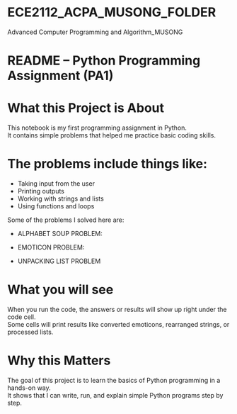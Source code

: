 # ECE2112_ACPA_MUSONG_FOLDER
Advanced Computer Programming and Algorithm_MUSONG

# README – Python Programming Assignment (PA1)

# What this Project is About
This notebook is my first programming assignment in Python.  
It contains simple problems that helped me practice basic coding skills.  

# The problems include things like:  
- Taking input from the user  
- Printing outputs  
- Working with strings and lists  
- Using functions and loops  

Some of the problems I solved here are:  
- ALPHABET SOUP PROBLEM:  

- EMOTICON PROBLEM:  

- UNPACKING LIST PROBLEM

# What you will see
When you run the code, the answers or results will show up right under the code cell.  
Some cells will print results like converted emoticons, rearranged strings, or processed lists.  

# Why this Matters
The goal of this project is to learn the basics of Python programming in a hands-on way.  
It shows that I can write, run, and explain simple Python programs step by step. 
